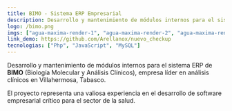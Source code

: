 ```yaml
---
title: BIMO - Sistema ERP Empresarial
description: Desarrollo y mantenimiento de módulos internos para el sistema ERP de BIMO (Biología Molecular y Análisis Clínicos) usando PHP y JavaScript.
logo: /bimo.png
imgs: ["agua-maxima-render-1", "agua-maxima-render-2", "agua-maxima-render-3"]  
link_demo: https://github.com/Arellanox/nuevo_checkup
tecnologias: ["Php", "JavaScript", "MySQL"]
---
```


Desarrollo y mantenimiento de módulos internos para el sistema ERP de **BIMO** (Biología Molecular y Análisis Clínicos), empresa líder en análisis clínicos en Villahermosa, Tabasco.

El proyecto representa una valiosa experiencia en el desarrollo de software empresarial crítico para el sector de la salud.

